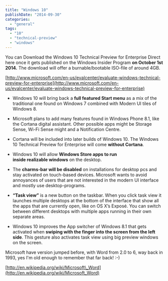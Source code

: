 ```yaml
---
title: "Windows 10"
publishDate: "2014-09-30"
categories: 
  - "general"
tags: 
  - "10"
  - "technical-preview"
  - "windows"
---
```


You can Download the Windows 10 Technical Preview for Enterprise Direct here once it gets published on the Windows Insider Program **on October 1st 2014.** The download will offer a burnable/bootable ISO-file of around 4GB.

[http://www.microsoft.com/en-us/evalcenter/evaluate-windows-technical-preview-for-enterprise](http://www.microsoft.com/en-us/evalcenter/evaluate-windows-technical-preview-for-enterprise)

- Windows 10 will bring back a **full featured Start menu** as a mix of the traditional one found on Windows 7 combined with Modern UI tiles of Windows 8.

- Microsoft plans to add many features found in Windows Phone 8.1, like the Cortana digital assistant. Other possible apps might be Storage Sense, Wi-Fi Sense might and a Notification Centre.
- Cortana will be included into later builds of Windows 10. The Windows 10 Technical Preview for Enterprise will come **without Cortana**.
- Windows 10 will allow **Windows Store apps to run inside realizable windows** on the desktop.
- The **charms-bar will be disabled** on installations for desktop pcs and stay activated on touch-based devices. Microsoft wants to avoid annoyances of users that are not interested in the modern UI interface and mostly use desktop-programs.
- **“Task view”** is a new button on the taskbar. When you click task view it launches multiple desktops at the bottom of the interface that show all the apps that are currently open, like on OS X’s Exposé. You can switch between different desktops with multiple apps running in their own separate areas.
- Windows 10 improves the App switcher of Windows 8.1 that gets activated when **swiping with the finger into the screen from the left side**. This gesture also activates task view using big preview windows on the screen.

Microsoft have version jumped before, with Word from 2.0 to 6, way back in 1993, yes I'm old enough to remember that far back! :-)

[http://en.wikipedia.org/wiki/Microsoft\_Word](http://en.wikipedia.org/wiki/Microsoft_Word)
